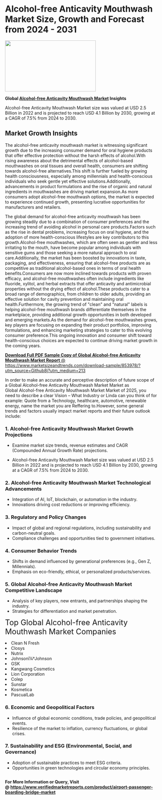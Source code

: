 <H1>Alcohol-free Anticavity Mouthwash Market Size, Growth and Forecast from 2024 - 2031</H1><img class="aligncenter size-medium wp-image-584254" src="https://thirdeyenews.in/wp-content/uploads/2024/09/Global-Market-Research-300x168.jpeg" alt="" width="300" height="168" /><p><strong>Global&nbsp;<a href="https://www.marketsizeandtrends.com/download-sample/853978/?utm_source=Github8j?utm_medium=213">Alcohol-free Anticavity Mouthwash Market</a> Insights</strong></p><p>Alcohol-free Anticavity Mouthwash Market size was valued at USD 2.5 Billion in 2022 and is projected to reach USD 4.1 Billion by 2030, growing at a CAGR of 7.5% from 2024 to 2030.</p><p><h2>Market Growth Insights</h2> <p>The alcohol-free anticavity mouthwash market is witnessing significant growth due to the increasing consumer demand for oral hygiene products that offer effective protection without the harsh effects of alcohol.With rising awareness about the detrimental effects of alcohol-based mouthwashes on oral tissues and overall health, consumers are shifting towards alcohol-free alternatives.This shift is further fueled by growing health consciousness, especially among millennials and health-conscious individuals who seek gentle yet effective solutions.Additionally, advancements in product formulations and the rise of organic and natural ingredients in mouthwashes are driving market expansion.As more consumers adopt alcohol-free mouthwash options, the market is expected to experience continued growth, presenting lucrative opportunities for manufacturers and retailers.<a href="download-sample-link"></a></p> <p>The global demand for alcohol-free anticavity mouthwash has been growing steadily due to a combination of consumer preferences and the increasing trend of avoiding alcohol in personal care products.Factors such as the rise in dental problems, increasing focus on oral hygiene, and the adoption of more health-conscious lifestyles are key contributors to this growth.Alcohol-free mouthwashes, which are often seen as gentler and less irritating to the mouth, have become popular among individuals with sensitive gums and those seeking a more natural approach to oral care.Additionally, the market has been boosted by innovations in taste, packaging, and effectiveness, ensuring that alcohol-free products are as competitive as traditional alcohol-based ones in terms of oral health benefits.Consumers are now more inclined towards products with proven efficacy, and alcohol-free mouthwashes often include ingredients like fluoride, xylitol, and herbal extracts that offer anticavity and antimicrobial properties without the drying effect of alcohol.These products cater to a broad range of demographics, from children to older adults, providing an effective solution for cavity prevention and maintaining oral health.Furthermore, the growing trend of "clean" and "natural" labels is helping alcohol-free mouthwash brands differentiate themselves in the marketplace, providing additional growth opportunities in both developed and emerging markets.As the demand for alcohol-free mouthwashes grows, key players are focusing on expanding their product portfolios, improving formulations, and enhancing marketing strategies to cater to this evolving consumer preference.This ongoing innovation and consumer shift toward health-conscious choices are expected to continue driving market growth in the coming years.<a href="get-more-link"></p><p><span class=""><strong>Download Full PDF Sample Copy of Global Alcohol-free Anticavity Mouthwash Market Report</strong> @ <a href="https://www.marketsizeandtrends.com/download-sample/853978/?utm_source=Github8j?utm_medium=213" target="_blank">https://www.marketsizeandtrends.com/download-sample/853978/?utm_source=Github8j?utm_medium=213</a></span></p><p>In order to make an accurate and perceptive description of future scope of a Global&nbsp;Alcohol-free Anticavity Mouthwash Market Market as Global&nbsp;Alcohol-free Anticavity Mouthwash Market Market of 2025, you need to describe a clear Vision &ndash; What Industry or Linda can you think of for example: Quote from a Technology, healthcare, automotive, renewable energy, name the market you are Reffering to.However, some general trends and factors usually impact market reports and their future outlook include:</p><h3>1.&nbsp;<strong>Alcohol-free Anticavity Mouthwash Market Growth Projections</strong></h3><ul><li>Examine market size trends, revenue estimates and CAGR (Compounded Annual Growth Rate) projections.</li><li><p>Alcohol-free Anticavity Mouthwash Market size was valued at USD 2.5 Billion in 2022 and is projected to reach USD 4.1 Billion by 2030, growing at a CAGR of 7.5% from 2024 to 2030.</p></li></ul><h3>2.&nbsp;<strong>Alcohol-free Anticavity Mouthwash Market Technological Advancements</strong></h3><ul><li>Integration of AI, IoT, blockchain, or automation in the industry.</li><li>Innovations driving cost reductions or improving efficiency.</li></ul><h3>3.&nbsp;<strong>Regulatory and Policy Changes</strong></h3><ul><li>Impact of global and regional regulations, including sustainability and carbon-neutral goals.</li><li>Compliance challenges and opportunities tied to government initiatives.</li></ul><h3>4.&nbsp;<strong>Consumer Behavior Trends</strong></h3><ul><li>Shifts in demand influenced by generational preferences (e.g., Gen Z, Millennials).</li><li>Emphasis on eco-friendly, ethical, or personalized products/services.</li></ul><h3>5.&nbsp;<strong>Global Alcohol-free Anticavity Mouthwash Market Competitive Landscape</strong></h3><ul><li>Analysis of key players, new entrants, and partnerships shaping the industry.</li><li>Strategies for differentiation and market penetration.</li></ul><p data-pm-slice="1 1 []"><span style="color: inherit; font-family: inherit; font-size: 25px;">Top Global Alcohol-free Anticavity Mouthwash Market Companies</span></p><div class="" data-test-id=""><p><li>Clean N Fresh</li><li> Closys</li><li> Nutrix</li><li> Johnsonï¼†Johnson</li><li> GSK</li><li> Kangwang Cosmetics</li><li> Lion Corporation</li><li> Colep</li><li> Sunstar</li><li> Kosmetica</li><li> PascualLab</li></p></div><h3>6.&nbsp;<strong>Economic and Geopolitical Factors</strong></h3><ul><li>Influence of global economic conditions, trade policies, and geopolitical events.</li><li>Resilience of the market to inflation, currency fluctuations, or global crises.</li></ul><h3>7.&nbsp;<strong>Sustainability and ESG (Environmental, Social, and Governance)</strong></h3><ul><li>Adoption of sustainable practices to meet ESG criteria.</li><li>Opportunities in green technologies and circular economy principles.</li></ul><h2><strong style="font-size: 14px;">For More Information or Query, Visit @&nbsp;</strong><a style="background-color: #ffffff; font-size: 14px;" href="https://www.marketsizeandtrends.com/report/alcohol-free-anticavity-mouthwash-market/" target="_blank">https://www.verifiedmarketreports.com/product/airport-passenger-boarding-bridge-market</a></h2>